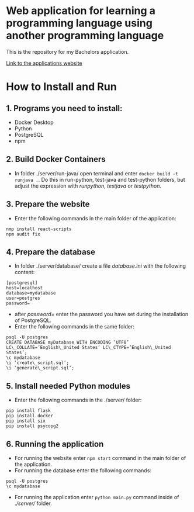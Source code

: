 # Web application for learning a programming language using another programming language

This is the repository for my Bachelors application.

[Link to the applications website](http://www.st.fmph.uniba.sk/~vesela50/#/)

# How to Install and Run

## 1. Programs you need to install:
- Docker Desktop
- Python
- PostgreSQL
- npm

## 2. Build Docker Containers
- In folder ./server/run-java/ open terminal and enter `docker build -t runjava .`. Do this in run-python, test-java and test-python folders, but adjust the expression with *runpython*, *testjava* or *testpython*.

## 3. Prepare the website
- Enter the following commands in the main folder of the application:
```
nmp install react-scripts
npm audit fix
```

## 4. Prepare the database
- In folder ./server/database/ create a file *database.ini* with the following content:
```
[postgresql]
host=localhost
database=mydatabase
user=postgres
password=

```
- after *password=* enter the password you have set during the installation of PostgreSQL.
- Enter the following commands in the same folder:
```
psql -U postgres
CREATE DATABASE myDatabase WITH ENCODING ’UTF8’ LC\_COLLATE=’English\_United States’ LC\_CTYPE=’English\_United States’;
\c mydatabase
\i ’create\_script.sql’;
\i ’generate\_script.sql’;
```

## 5. Install needed Python modules
- Enter the following commands in the ./server/ folder:
```
pip install flask
pip install docker
pip install six
pip install psycopg2
```

## 6. Running the application
- For running the website enter `npm start` command in the main folder of the application.
- For running the database enter the following commands:
```
psql -U postgres
\c mydatabase
```
- For running the application enter `python main.py` command inside of *./server/* folder.
